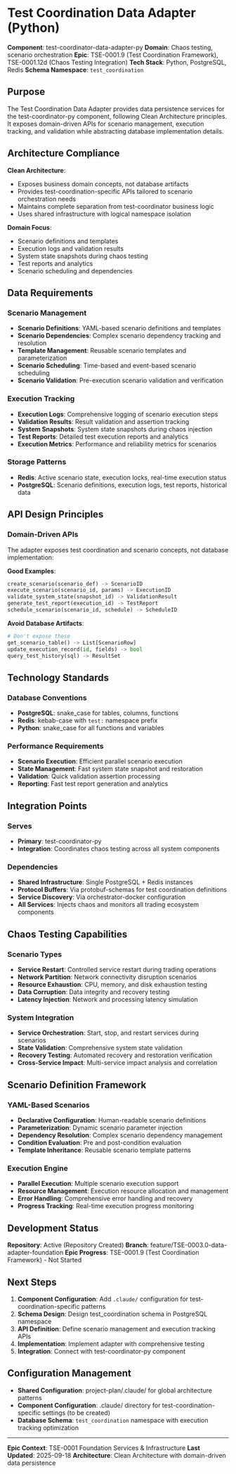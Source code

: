# Test Coordination Data Adapter (Python)

**Component**: test-coordinator-data-adapter-py
**Domain**: Chaos testing, scenario orchestration
**Epic**: TSE-0001.9 (Test Coordination Framework), TSE-0001.12d (Chaos Testing Integration)
**Tech Stack**: Python, PostgreSQL, Redis
**Schema Namespace**: `test_coordination`

## Purpose

The Test Coordination Data Adapter provides data persistence services for the test-coordinator-py component, following Clean Architecture principles. It exposes domain-driven APIs for scenario management, execution tracking, and validation while abstracting database implementation details.

## Architecture Compliance

**Clean Architecture**:
- Exposes business domain concepts, not database artifacts
- Provides test-coordination-specific APIs tailored to scenario orchestration needs
- Maintains complete separation from test-coordinator business logic
- Uses shared infrastructure with logical namespace isolation

**Domain Focus**:
- Scenario definitions and templates
- Execution logs and validation results
- System state snapshots during chaos testing
- Test reports and analytics
- Scenario scheduling and dependencies

## Data Requirements

### Scenario Management
- **Scenario Definitions**: YAML-based scenario definitions and templates
- **Scenario Dependencies**: Complex scenario dependency tracking and resolution
- **Template Management**: Reusable scenario templates and parameterization
- **Scenario Scheduling**: Time-based and event-based scenario scheduling
- **Scenario Validation**: Pre-execution scenario validation and verification

### Execution Tracking
- **Execution Logs**: Comprehensive logging of scenario execution steps
- **Validation Results**: Result validation and assertion tracking
- **System Snapshots**: System state snapshots during chaos injection
- **Test Reports**: Detailed test execution reports and analytics
- **Execution Metrics**: Performance and reliability metrics for scenarios

### Storage Patterns
- **Redis**: Active scenario state, execution locks, real-time execution status
- **PostgreSQL**: Scenario definitions, execution logs, test reports, historical data

## API Design Principles

### Domain-Driven APIs
The adapter exposes test coordination and scenario concepts, not database implementation:

**Good Examples**:
```python
create_scenario(scenario_def) -> ScenarioID
execute_scenario(scenario_id, params) -> ExecutionID
validate_system_state(snapshot_id) -> ValidationResult
generate_test_report(execution_id) -> TestReport
schedule_scenario(scenario_id, schedule) -> ScheduleID
```

**Avoid Database Artifacts**:
```python
# Don't expose these
get_scenario_table() -> List[ScenarioRow]
update_execution_record(id, fields) -> bool
query_test_history(sql) -> ResultSet
```

## Technology Standards

### Database Conventions
- **PostgreSQL**: snake_case for tables, columns, functions
- **Redis**: kebab-case with `test:` namespace prefix
- **Python**: snake_case for all functions and variables

### Performance Requirements
- **Scenario Execution**: Efficient parallel scenario execution
- **State Management**: Fast system state snapshot and restoration
- **Validation**: Quick validation assertion processing
- **Reporting**: Fast test report generation and analytics

## Integration Points

### Serves
- **Primary**: test-coordinator-py
- **Integration**: Coordinates chaos testing across all system components

### Dependencies
- **Shared Infrastructure**: Single PostgreSQL + Redis instances
- **Protocol Buffers**: Via protobuf-schemas for test coordination definitions
- **Service Discovery**: Via orchestrator-docker configuration
- **All Services**: Injects chaos and monitors all trading ecosystem components

## Chaos Testing Capabilities

### Scenario Types
- **Service Restart**: Controlled service restart during trading operations
- **Network Partition**: Network connectivity disruption scenarios
- **Resource Exhaustion**: CPU, memory, and disk exhaustion testing
- **Data Corruption**: Data integrity and recovery testing
- **Latency Injection**: Network and processing latency simulation

### System Integration
- **Service Orchestration**: Start, stop, and restart services during scenarios
- **State Validation**: Comprehensive system state validation
- **Recovery Testing**: Automated recovery and restoration verification
- **Cross-Service Impact**: Multi-service impact analysis and correlation

## Scenario Definition Framework

### YAML-Based Scenarios
- **Declarative Configuration**: Human-readable scenario definitions
- **Parameterization**: Dynamic scenario parameter injection
- **Dependency Resolution**: Complex scenario dependency management
- **Condition Evaluation**: Pre and post-condition evaluation
- **Template Inheritance**: Reusable scenario template patterns

### Execution Engine
- **Parallel Execution**: Multiple scenario execution support
- **Resource Management**: Execution resource allocation and management
- **Error Handling**: Comprehensive error handling and recovery
- **Progress Tracking**: Real-time execution progress monitoring

## Development Status

**Repository**: Active (Repository Created)
**Branch**: feature/TSE-0003.0-data-adapter-foundation
**Epic Progress**: TSE-0001.9 (Test Coordination Framework) - Not Started

## Next Steps

1. **Component Configuration**: Add `.claude/` configuration for test-coordination-specific patterns
2. **Schema Design**: Design test_coordination schema in PostgreSQL namespace
3. **API Definition**: Define scenario management and execution tracking APIs
4. **Implementation**: Implement adapter with comprehensive testing
5. **Integration**: Connect with test-coordinator-py component

## Configuration Management

- **Shared Configuration**: project-plan/.claude/ for global architecture patterns
- **Component Configuration**: .claude/ directory for test-coordination-specific settings (to be created)
- **Database Schema**: `test_coordination` namespace with execution tracking optimization

---

**Epic Context**: TSE-0001 Foundation Services & Infrastructure
**Last Updated**: 2025-09-18
**Architecture**: Clean Architecture with domain-driven data persistence